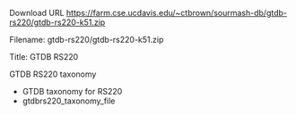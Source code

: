 Download URL https://farm.cse.ucdavis.edu/~ctbrown/sourmash-db/gtdb-rs220/gtdb-rs220-k51.zip

Filename: gtdb-rs220/gtdb-rs220-k51.zip

Title: GTDB RS220


GTDB RS220 taxonomy
* GTDB taxonomy for RS220
* gtdbrs220_taxonomy_file

